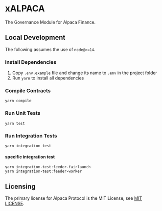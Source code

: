 # xALPACA
The Governance Module for Alpaca Finance.

## Local Development
The following assumes the use of `node@>=14`.

### Install Dependencies
 1. Copy `.env.example` file and change its name to `.env` in the project folder
 2. Run `yarn` to install all dependencies

### Compile Contracts
`yarn compile`

### Run Unit Tests
`yarn test`

### Run Integration Tests
`yarn integration-test`

#### specific integration test
```
yarn integration-test:feeder-fairlaunch
yarn integration-test:feeder-worker
```

## Licensing
The primary license for Alpaca Protocol is the MIT License, see [MIT LICENSE](https://github.com/alpaca-finance/xALPACA/blob/main/LICENSE).

